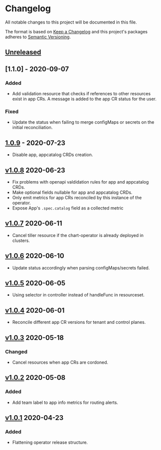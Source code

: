 # Changelog

All notable changes to this project will be documented in this file.

The format is based on [Keep a Changelog](http://keepachangelog.com/en/1.0.0/)
and this project's packages adheres to [Semantic Versioning](http://semver.org/spec/v2.0.0.html).

## [Unreleased]

## [1.1.0] - 2020-09-07

### Added

- Add validation resource that checks if references to other resources exist in
app CRs. A message is added to the app CR status for the user.

### Fixed

- Update the status when failing to merge configMaps or secrets on the initial reconciliation.

## [1.0.9] - 2020-07-23

- Disable app, appcatalog CRDs creation.

## [v1.0.8] 2020-06-23

- Fix problems with openapi valdidation rules for app and appcatalog CRDs.
- Make optional fields nullable for app and appcatalog CRDs.
- Only emit metrics for app CRs reconciled by this instance of the operator.
- Expose App's `.spec.catalog` field as a collected metric

## [v1.0.7] 2020-06-11

- Cancel tiller resource if the chart-operator is already deployed in clusters.

## [v1.0.6] 2020-06-10

- Update status accordingly when parsing configMaps/secrets failed.

## [v1.0.5] 2020-06-05

- Using selector in controller instead of handleFunc in resourceset.

## [v1.0.4] 2020-06-01

- Reconcile different app CR versions for tenant and control planes.

## [v1.0.3] 2020-05-18

### Changed

- Cancel resources when app CRs are cordoned.

## [v1.0.2] 2020-05-08

### Added

- Add team label to app info metrics for routing alerts.

## [v1.0.1] 2020-04-23

### Added

- Flattening operator release structure.

[Unreleased]: https://github.com/giantswarm/app-operator/compare/v1.0.9...HEAD
[1.0.9]: https://github.com/giantswarm/app-operator/compare/v1.0.8...v1.0.9
[v1.0.8]: https://github.com/giantswarm/app-operator/compare/v1.0.7...v1.0.8
[v1.0.7]: https://github.com/giantswarm/app-operator/compare/v1.0.6...v1.0.7
[v1.0.6]: https://github.com/giantswarm/app-operator/compare/v1.0.5...v1.0.6
[v1.0.5]: https://github.com/giantswarm/app-operator/compare/v1.0.4...v1.0.5
[v1.0.4]: https://github.com/giantswarm/app-operator/compare/v1.0.3...v1.0.4
[v1.0.3]: https://github.com/giantswarm/app-operator/compare/v1.0.2...v1.0.3
[v1.0.2]: https://github.com/giantswarm/app-operator/compare/v1.0.1...v1.0.2
[v1.0.1]: https://github.com/giantswarm/app-operator/releases/tag/v1.0.1
